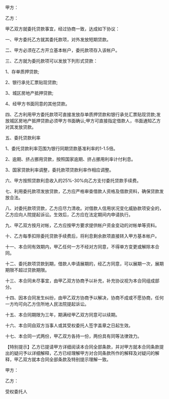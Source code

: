 
 


甲方：


乙方：


甲乙双方就委托贷款事宜，经过协商一致，达成如下协议：


一、甲方委托乙方就其委托款项，对外发放短期贷款。


二、甲方必须在乙方开立基本帐户，委托款项存入该帐户。


三、乙方就为委托款项可以发放下列形式贷款：


1、存单质押贷款;


2、银行承兑汇票贴现贷款;


3、城区房地产抵押贷款;


4、经甲方书面同意的其他贷款。


四、乙方利用甲方委托款项可直接发放存单质押贷款和银行承兑汇票贴现贷款;发放城区房地产抵押贷款必须甲方书面确认;甲方可直接指定借款人，书面通知乙方对其发放贷款。


五、委托贷款利率


1、委托贷款利率范围为银行同期贷款基准利率的1-1.5倍。


2、逾期、挤占挪用贷款，按照国家逾期、挤占挪用利率计付利息。


3、国家贷款利率调整，委托款项贷款利率作相应调整。


六、甲方按照贷款利息收入的25%-30%向乙方支付委托贷款手续费。


七、利用委托款项发放贷款，乙方应严格审查借款人资格及借款资料，确保贷款发放合法。


八、对委托款项贷款，乙方应尽力清收。对借款人信用状况变化威胁款项安全的，乙方应向人院提起诉讼。生效后，乙方应在法定期间内申请执行。


九、甲乙双方按月对帐，乙方应按甲方要求提供帐户资金变动的对帐单等资料。


十、乙方每季扣除委托贷款手续费后，将利息剩余款项直接转入甲方基本帐户。


十一、本合同有效期内，甲乙任何一方不经对方同意，不得单方变更或解除本合同。


十二、委托款项贷款到期，借款人申请展期的，经乙方同意，可以展期一次，展期期限不超过贷款期限。


十三、本合同未尽事宜，由甲乙双方协商予以补充，补充协议视为本合同组成部分。


十四、因本合同发生纠纷，由甲乙双方协商予以解决，协商不成或不愿协商，任何一方均可向乙方住所地人民法院提起诉讼。


十五、本合同期限为三年，期满经甲乙双方同意可以续期。


十六、本合同自双方当事人或其受权委托人签字盖章之日起生效。


十七、本合同一式两份，甲乙双方各持一份，两份具有同等法律效力。


【特别提示】乙方已提请甲方详细阅读本合同全部条款，并对甲方就本合同条款提出的疑问予以详细解释，乙方已经理解甲方对合同条款所作的解释及对疑问的解释，甲乙双方就本合同全部条款及特别提示理解一致。


甲方：


乙方：


受权委托人
 


 

 
 
 
 
 
  


  
 

  


  


  
 
 
 
 

